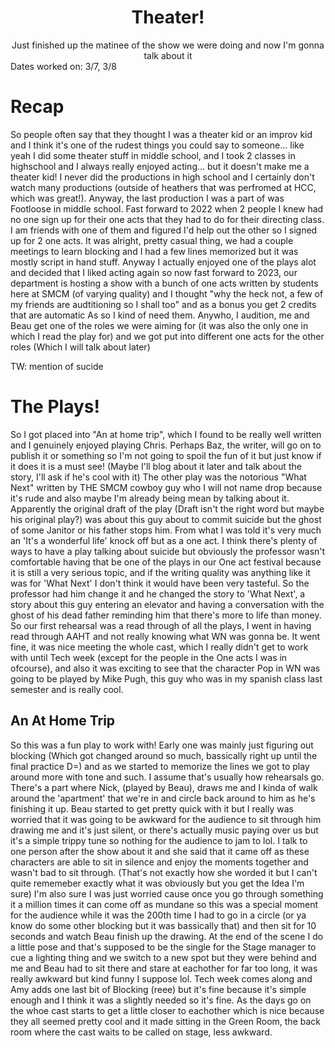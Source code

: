 <h1 style= "text-align: center;">Theater!</h1>
<center>
Just finished up the matinee of the show we were doing and now I'm gonna talk about it
</center>
Dates worked on: 3/7, 3/8

# Recap
So people often say that they thought I was a theater kid or an improv kid and I think it's one of the rudest things you could say to someone... like yeah I did some theater stuff in middle school, and I took 2 classes in highschool and I always really enjoyed acting... but it doesn't make me a theater kid! I never did the productions in high school and I certainly don't watch many productions (outside of heathers that was perfromed at HCC, which was great!). Anyway, the last production I was a part of was Footloose in middle school. Fast forward to 2022 when 2 people I knew had no one sign up for their one acts that they had to do for their directing class. I am friends with one of them and figured I'd help out the other so I signed up for 2 one acts. It was alright, pretty casual thing, we had a couple meetings to learn blocking and I had a few lines memorized but it was mostly script in hand stuff. Anyway I actually enjoyed one of the plays alot and decided that I liked acting again so now fast forward to 2023, our department is hosting a show with a bunch of one acts written by students here at SMCM (of varying quality) and I thought "why the heck not, a few of my friends are audtitioning so I shall too" and as a bonus you get 2 credits that are automatic As so I kind of need them. Anywho, I audition, me and Beau get one of the roles we were aiming for (it was also the only one in which I read the play for) and we got put into different one acts for the other roles (Which I will talk about later)

TW: mention of sucide
# The Plays!
So I got placed into "An at home trip", which I found to be really well written and I genuinely enjoyed playing Chris. Perhaps Baz, the writer, will go on to publish it or something so I'm not going to spoil the fun of it but just know if it does it is a must see! (Maybe I'll blog about it later and talk about the story, I'll ask if he's cool with it) The other play was the notorious "What Next" written by THE SMCM cowboy guy who I will not name drop because it's rude and also maybe I'm already being mean by talking about it. Apparently the original draft of the play (Draft isn't the right word but maybe his original play?) was about this guy about to commit suicide but the ghost of some Janitor or his father stops him. From what I was told it's very much an 'It's a wonderful life' knock off but as a one act. I think there's plenty of ways to have a play talking about suicide but obviously the professor wasn't comfortable having that be one of the plays in our One act festival because it is still a very serious topic, and if the writing quality was anything like it was for 'What Next' I don't think it would have been very tasteful. So the professor had him change it and he changed the story to 'What Next', a story about this guy entering an elevator and having a conversation with the ghost of his dead father reminding him that there's more to life than money. So our first rehearsal was a read through of all the plays, I went in having read through AAHT and not really knowing what WN was gonna be. It went fine, it was nice meeting the whole cast, which I really didn't get to work with until Tech week (except for the people in the One acts I was in ofcourse), and also it was exciting to see that the character Pop in WN was going to be played by Mike Pugh, this guy who was in my spanish class last semester and is really cool. 

## An At Home Trip
So this was a fun play to work with! Early one was mainly just figuring out blocking (Which got changed around so much, bassically right up until the final practice D=) and as we started to memorize the lines we got to play around more with tone and such. I assume that's usually how rehearsals go. There's a part where Nick, (played by Beau), draws me and I kinda of walk around the 'apartment' that we're in and circle back around to him as he's finishing it up. Beau started to get pretty quick with it but I really was worried that it was going to be awkward for the audience to sit through him drawing me and it's just silent, or there's actually music paying over us but it's a simple trippy tune so nothing for the audience to jam to lol. I talk to one person after the show about it and she said that it came off as these characters are able to sit in silence and enjoy the moments together and wasn't bad to sit through. (That's not exactly how she worded it but I can't quite rememeber exactly what it was obviously but you get the Idea I'm sure) I'm also sure I was just worried cause once you go through something it a million times it can come off as mundane so this was a special moment for the audience while it was the 200th time I had to go in a circle (or ya know do some other blocking but it was bassically that) and then sit for 10 seconds and watch Beau finish up the drawing. At the end of the scene I do a little pose and that's supposed to be the single for the Stage manager to cue a lighting thing and we switch to a new spot but they were behind and me and Beau had to sit there and stare at eachother for far too long, it was really awkward but kind funny I suppose lol. Tech week comes along and Amy adds one last bit of Blocking (reee) but it's fine because it's simple enough and I think it was a slightly needed so it's fine. As the days go on the whoe cast starts to get a little closer to eachother which is nice because they all seemed pretty cool and it made sitting in the Green Room, the back room where the cast waits to be called on stage, less awkward.  